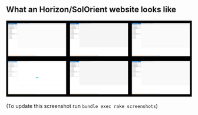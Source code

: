 ## What an Horizon/SolOrient website looks like

![Sign up](https://github.com/planningalerts-scrapers/horizon_xml/raw/master/screenshots/all.jpg)

(To update this screenshot run `bundle exec rake screenshots`)
